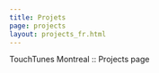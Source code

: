 ```yaml
---
title: Projets
page: projects
layout: projects_fr.html
---
```


TouchTunes Montreal :: Projects page
